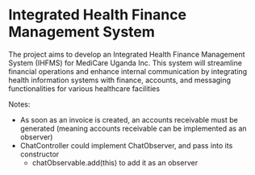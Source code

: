 # Integrated Health Finance Management System

The project aims to develop an Integrated Health Finance Management System (IHFMS) for MediCare Uganda Inc. This system will streamline financial operations and enhance internal communication by integrating health information systems with finance, accounts, and messaging functionalities for various healthcare facilities

Notes:
- As soon as an invoice is created, an accounts receivable must be generated (meaning accounts receivable can be implemented as an observer)
- ChatController could implement ChatObserver, and pass into its constructor
  - chatObservable.add(this) to add it as an observer